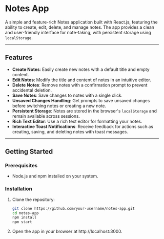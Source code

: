 # Notes App

A simple and feature-rich Notes application built with React.js, featuring the ability to create, edit, delete, and manage notes. The app provides a clean and user-friendly interface for note-taking, with persistent storage using `localStorage`.

---

## Features

- **Create Notes**: Easily create new notes with a default title and empty content.
- **Edit Notes**: Modify the title and content of notes in an intuitive editor.
- **Delete Notes**: Remove notes with a confirmation prompt to prevent accidental deletion.
- **Save Notes**: Save changes to notes with a single click.
- **Unsaved Changes Handling**: Get prompts to save unsaved changes before switching notes or creating a new note.
- **Persistent Storage**: Notes are stored in the browser's `localStorage` and remain available across sessions.
- **Rich Text Editor**: Use a rich text editor for formatting your notes.
- **Interactive Toast Notifications**: Receive feedback for actions such as creating, saving, and deleting notes with toast messages.

---

## Getting Started

### Prerequisites

- Node.js and npm installed on your system.

### Installation

1. Clone the repository:

   ```bash
   git clone https://github.com/your-username/notes-app.git
   cd notes-app
   npm install
   npm start
   ```
2.	Open the app in your browser at http://localhost:3000.
